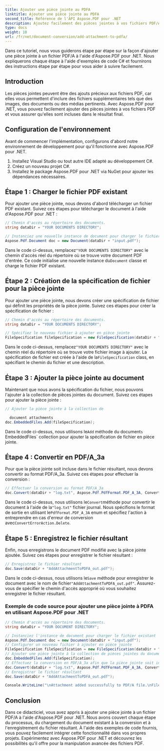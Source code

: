 ```yaml
---
title: Ajouter une pièce jointe au PDFA
linktitle: Ajouter une pièce jointe au PDFA
second_title: Référence de l'API Aspose.PDF pour .NET
description: Ajoutez facilement des pièces jointes à vos fichiers PDF/A à l'aide d'Aspose.PDF pour .NET.
type: docs
weight: 10
url: /fr/net/document-conversion/add-attachment-to-pdfa/
---
```


Dans ce tutoriel, nous vous guiderons étape par étape sur la façon d'ajouter une pièce jointe à un fichier PDF/A à l'aide d'Aspose.PDF pour .NET. Nous expliquerons chaque étape à l'aide d'exemples de code C# et fournirons des instructions étape par étape pour vous aider à suivre facilement.

## Introduction

Les pièces jointes peuvent être des ajouts précieux aux fichiers PDF, car elles vous permettent d'inclure des fichiers supplémentaires tels que des images, des documents ou des médias pertinents. Avec Aspose.PDF pour .NET, vous pouvez facilement ajouter des pièces jointes à vos fichiers PDF et vous assurer qu'elles sont incluses dans le résultat final.

## Configuration de l'environnement

Avant de commencer l'implémentation, configurons d'abord notre environnement de développement pour qu'il fonctionne avec Aspose.PDF pour .NET.

1. Installez Visual Studio ou tout autre IDE adapté au développement C#.
2. Créez un nouveau projet C#.
3. Installez le package Aspose.PDF pour .NET via NuGet pour ajouter les dépendances nécessaires.

## Étape 1 : Charger le fichier PDF existant

Pour ajouter une pièce jointe, nous devons d'abord télécharger un fichier PDF existant. Suivez ces étapes pour télécharger le document à l'aide d'Aspose.PDF pour .NET :

```csharp
// Chemin d'accès au répertoire des documents.
string dataDir = "YOUR DOCUMENTS DIRECTORY";

// Instanciez une nouvelle instance de document pour charger le fichier existant
Aspose.Pdf.Document doc = new Document(dataDir + "input.pdf");
```

 Dans le code ci-dessus, remplacez`"YOUR DOCUMENTS DIRECTORY"` avec le chemin d'accès réel du répertoire où se trouve votre document PDF d'entrée. Ce code initialise une nouvelle instance du`Document` classe et charge le fichier PDF existant.

## Étape 2 : Création de la spécification de fichier pour la pièce jointe

Pour ajouter une pièce jointe, nous devons créer une spécification de fichier qui définit les propriétés de la pièce jointe. Suivez ces étapes pour créer la spécification de fichier :

```csharp
// Chemin d'accès au répertoire des documents.
string dataDir = "YOUR DOCUMENTS DIRECTORY";

// Spécifiez le nouveau fichier à ajouter en pièce jointe
FileSpecification fileSpecification = new FileSpecification(dataDir + "aspose-logo.jpg", "Large image file");
```

 Dans le code ci-dessus, remplacez`"YOUR DOCUMENTS DIRECTORY"` avec le chemin réel du répertoire où se trouve votre fichier image à ajouter. La spécification de fichier est créée à l'aide de la`FileSpecification` class, en spécifiant le chemin du fichier et une description.

## Étape 3 : Ajouter la pièce jointe au document

Maintenant que nous avons la spécification du fichier, nous pouvons l'ajouter à la collection de pièces jointes du document. Suivez ces étapes pour ajouter la pièce jointe :

```csharp
// Ajouter la pièce jointe à la collection de

  document attachments
doc.EmbeddedFiles.Add(fileSpecification);
```

 Dans le code ci-dessus, nous utilisons le`Add` méthode du document`s `EmbeddedFiles` collection pour ajouter la spécification de fichier en pièce jointe.

## Étape 4 : Convertir en PDF/A_3a

Pour que la pièce jointe soit incluse dans le fichier résultant, nous devons convertir au format PDF/A_3a. Suivez ces étapes pour effectuer la conversion :

```csharp
// Effectuer la conversion au format PDF/A_3a
doc.Convert(dataDir + "log.txt", Aspose.Pdf.PdfFormat.PDF_A_3A, ConvertErrorAction.Delete);
```

 Dans le code ci-dessus, nous utilisons le`Convert`méthode pour convertir le document à l'aide de la`"log.txt"` fichier journal. Nous spécifions le format de sortie en utilisant le`PdfFormat.PDF_A_3A` enum et spécifiez l'action à entreprendre en cas d'erreur de conversion avec`ConvertErrorAction.Delete`.

## Étape 5 : Enregistrez le fichier résultant

Enfin, nous enregistrons le document PDF modifié avec la pièce jointe ajoutée. Suivez ces étapes pour enregistrer le fichier résultant :

```csharp
// Enregistrez le fichier résultant
doc.Save(dataDir + "AddAttachmentToPDFA_out.pdf");
```

 Dans le code ci-dessus, nous utilisons le`Save` méthode pour enregistrer le document avec le nom de fichier`"AddAttachmentToPDFA_out.pdf"`. Assurez-vous de spécifier le chemin d'accès approprié où vous souhaitez enregistrer le fichier résultant.

### Exemple de code source pour ajouter une pièce jointe à PDFA en utilisant Aspose.PDF pour .NET

```csharp
// Chemin d'accès au répertoire des documents.
string dataDir = "YOUR DOCUMENT DIRECTORY";

// Instanciez l'instance de document pour charger le fichier existant
Aspose.Pdf.Document doc = new Document(dataDir + "input.pdf");
// Configurer un nouveau fichier à ajouter en pièce jointe
FileSpecification fileSpecification = new FileSpecification(dataDir + "aspose-logo.jpg", "Large Image file");
// Ajouter une pièce jointe à la collection de pièces jointes du document
doc.EmbeddedFiles.Add(fileSpecification);
// Effectuez la conversion en PDF/A_3a afin que la pièce jointe soit incluse dans le fichier resultnat
doc.Convert(dataDir + "log.txt", Aspose.Pdf.PdfFormat.PDF_A_3A, ConvertErrorAction.Delete);
// Enregistrer le fichier résultant
doc.Save(dataDir + "AddAttachmentToPDFA_out.pdf");

Console.WriteLine("\nAttachment added successfully to PDF/A file.\nFile saved at " + dataDir);
```

## Conclusion

Dans ce didacticiel, vous avez appris à ajouter une pièce jointe à un fichier PDF/A à l'aide d'Aspose.PDF pour .NET. Nous avons couvert chaque étape du processus, du chargement du document existant à la conversion et à l'enregistrement du fichier résultant. À l'aide des exemples de code fournis, vous pouvez facilement intégrer cette fonctionnalité dans vos propres projets. Expérimentez avec Aspose.PDF pour .NET et découvrez les possibilités qu'il offre pour la manipulation avancée des fichiers PDF.

